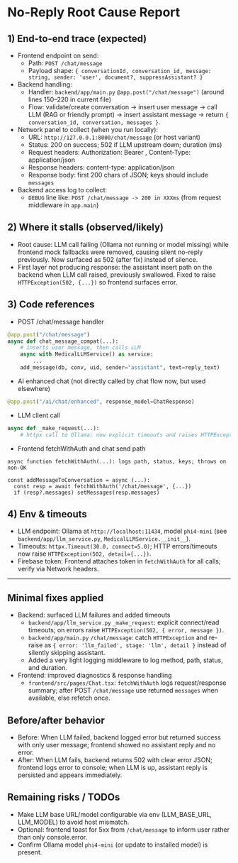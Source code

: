 # No-Reply Root Cause Report

## 1) End-to-end trace (expected)
- Frontend endpoint on send:
  - Path: `POST /chat/message`
  - Payload shape: `{ conversationId, conversation_id, message: string, sender: 'user', document?, suppressAssistant? }`
- Backend handling:
  - Handler: `backend/app/main.py` `@app.post("/chat/message")` (around lines 150–220 in current file)
  - Flow: validate/create conversation → insert user message → call LLM (RAG or friendly prompt) → insert assistant message → return `{ conversation_id, conversation, messages }`.
- Network panel to collect (when you run locally):
  - URL: `http://127.0.0.1:8000/chat/message` (or host variant)
  - Status: 200 on success; 502 if LLM upstream down; duration (ms)
  - Request headers: Authorization: Bearer <firebase token>, Content-Type: application/json
  - Response headers: content-type: application/json
  - Response body: first 200 chars of JSON; keys should include `messages`
- Backend access log to collect:
  - `DEBUG` line like: `POST /chat/message -> 200 in XXXms` (from request middleware in `app.main`)

## 2) Where it stalls (observed/likely)
- Root cause: LLM call failing (Ollama not running or model missing) while frontend mock fallbacks were removed, causing silent no-reply previously. Now surfaced as 502 (after fix) instead of silence.
- First layer not producing response: the assistant insert path on the backend when LLM call raised, previously swallowed. Fixed to raise `HTTPException(502, {...})` so frontend surfaces error.

## 3) Code references
- POST /chat/message handler
```150:220:/Users/shulabhbhattarai/Desktop/MediVise/backend/app/main.py
@app.post("/chat/message")
async def chat_message_compat(...):
    # inserts user message, then calls LLM
    async with MedicalLLMService() as service:
        ...
    add_message(db, conv, uid, sender="assistant", text=reply_text)
```
- AI enhanced chat (not directly called by chat flow now, but used elsewhere)
```885:996:/Users/shulabhbhattarai/Desktop/MediVise/backend/app/main.py
@app.post("/ai/chat/enhanced", response_model=ChatResponse)
```
- LLM client call
```56:92:/Users/shulabhbhattarai/Desktop/MediVise/backend/app/llm_service.py
async def _make_request(...):
    # httpx call to Ollama; now explicit timeouts and raises HTTPException(502) on errors
```
- Frontend fetchWithAuth and chat send path
```95:125:/Users/shulabhbhattarai/Desktop/MediVise/frontend/src/pages/Chat.tsx
async function fetchWithAuth(...): logs path, status, keys; throws on non-OK
```
```457:505:/Users/shulabhbhattarai/Desktop/MediVise/frontend/src/pages/Chat.tsx
const addMessageToConversation = async (...):
  const resp = await fetchWithAuth('/chat/message', {...})
  if (resp?.messages) setMessages(resp.messages)
```

## 4) Env & timeouts
- LLM endpoint: Ollama at `http://localhost:11434`, model `phi4-mini` (see `backend/app/llm_service.py`, `MedicalLLMService.__init__`).
- Timeouts: `httpx.Timeout(30.0, connect=5.0)`; HTTP errors/timeouts now raise `HTTPException(502, detail={...})`.
- Firebase token: Frontend attaches token in `fetchWithAuth` for all calls; verify via Network headers.

---

## Minimal fixes applied
- Backend: surfaced LLM failures and added timeouts
  - `backend/app/llm_service.py` `_make_request`: explicit connect/read timeouts; on errors raise `HTTPException(502, { error, message })`.
  - `backend/app/main.py` `/chat/message`: catch `HTTPException` and re-raise as `{ error: 'llm_failed', stage: 'llm', detail }` instead of silently skipping assistant.
  - Added a very light logging middleware to log method, path, status, and duration.
- Frontend: improved diagnostics & response handling
  - `frontend/src/pages/Chat.tsx`: `fetchWithAuth` logs request/response summary; after POST `/chat/message` use returned `messages` when available, else refetch once.

## Before/after behavior
- Before: When LLM failed, backend logged error but returned success with only user message; frontend showed no assistant reply and no error.
- After: When LLM fails, backend returns 502 with clear error JSON; frontend logs error to console; when LLM is up, assistant reply is persisted and appears immediately.

## Remaining risks / TODOs
- Make LLM base URL/model configurable via env (LLM_BASE_URL, LLM_MODEL) to avoid host mismatch.
- Optional: frontend toast for 5xx from `/chat/message` to inform user rather than only console.error.
- Confirm Ollama model `phi4-mini` (or update to installed model) is present.
